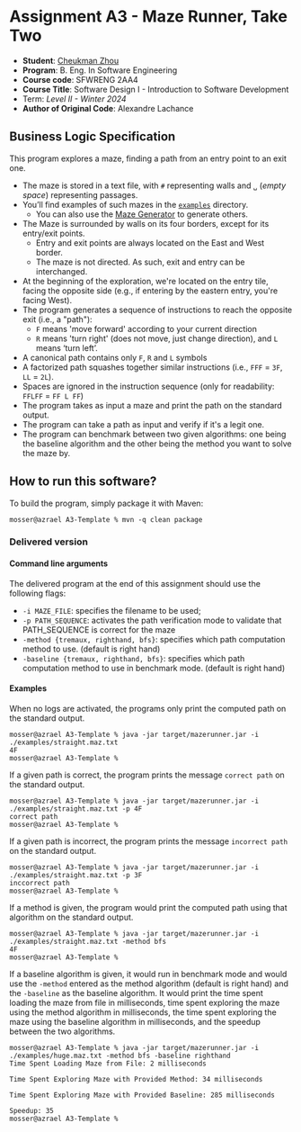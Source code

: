 # Assignment A3 - Maze Runner, Take Two

* **Student**: [Cheukman Zhou](zhouc98@mcmaster.ca)
* **Program**: B. Eng. In Software Engineering
* **Course code**: SFWRENG 2AA4
* **Course Title**: Software Design I - Introduction to Software Development
* Term: *Level II - Winter 2024*
* **Author of Original Code**: Alexandre Lachance

## Business Logic Specification

This program explores a maze, finding a path from an entry point to an exit one.

- The maze is stored in a text file, with `#` representing walls and `␣` (_empty space_) representing passages.
- You’ll find examples of such mazes in the [`examples`](./examples) directory.
    - You can also use the [Maze Generator](https://github.com/ace-lectures/maze-gen) to generate others.
- The Maze is surrounded by walls on its four borders, except for its entry/exit points.
    - Entry and exit points are always located on the East and West border.
    - The maze is not directed. As such, exit and entry can be interchanged.
- At the beginning of the exploration, we're located on the entry tile, facing the opposite side (e.g., if entering by
  the eastern entry, you're facing West).
- The program generates a sequence of instructions to reach the opposite exit (i.e., a "path"):
    - `F` means 'move forward' according to your current direction
    - `R` means 'turn right' (does not move, just change direction), and `L` means ‘turn left’.
- A canonical path contains only `F`, `R` and `L` symbols
- A factorized path squashes together similar instructions (i.e., `FFF` = `3F`, `LL` = `2L`).
- Spaces are ignored in the instruction sequence (only for readability: `FFLFF` = `FF L FF`)
- The program takes as input a maze and print the path on the standard output.
- The program can take a path as input and verify if it's a legit one.
- The program can benchmark between two given algorithms: one being the baseline algorithm and the other being the method you want to solve the maze by. 

## How to run this software?

To build the program, simply package it with Maven:

```
mosser@azrael A3-Template % mvn -q clean package 
```

### Delivered version

#### Command line arguments

The delivered program at the end of this assignment should use the following flags:

- `-i MAZE_FILE`: specifies the filename to be used;
- `-p PATH_SEQUENCE`: activates the path verification mode to validate that PATH_SEQUENCE is correct for the maze
- `-method {tremaux, righthand, bfs}`: specifies which path computation method to use. (default is right hand)
- `-baseline {tremaux, righthand, bfs}`: specifies which path computation method to use in benchmark mode. (default is right hand)

#### Examples

When no logs are activated, the programs only print the computed path on the standard output.

```
mosser@azrael A3-Template % java -jar target/mazerunner.jar -i ./examples/straight.maz.txt
4F
mosser@azrael A3-Template %
```

If a given path is correct, the program prints the message `correct path` on the standard output.

```
mosser@azrael A3-Template % java -jar target/mazerunner.jar -i ./examples/straight.maz.txt -p 4F
correct path
mosser@azrael A3-Template %
```

If a given path is incorrect, the program prints the message `incorrect path` on the standard output.

```
mosser@azrael A3-Template % java -jar target/mazerunner.jar -i ./examples/straight.maz.txt -p 3F
inccorrect path
mosser@azrael A3-Template %
```

If a method is given, the program would print the computed path using that algorithm on the standard output.

```
mosser@azrael A3-Template % java -jar target/mazerunner.jar -i ./examples/straight.maz.txt -method bfs
4F
mosser@azrael A3-Template %
```

If a baseline algorithm is given, it would run in benchmark mode and would use the `-method` entered as the method algorithm (default is right hand) and the `-baseline` as the baseline algorithm. It would print the time spent loading the maze from file in milliseconds, time spent exploring the maze using the method algorithm in milliseconds, the time spent exploring the maze using the baseline algorithm in milliseconds, and the speedup between the two algorithms.

```
mosser@azrael A3-Template % java -jar target/mazerunner.jar -i ./examples/huge.maz.txt -method bfs -baseline righthand
Time Spent Loading Maze from File: 2 milliseconds

Time Spent Exploring Maze with Provided Method: 34 milliseconds

Time Spent Exploring Maze with Provided Baseline: 285 milliseconds

Speedup: 35
mosser@azrael A3-Template %
```